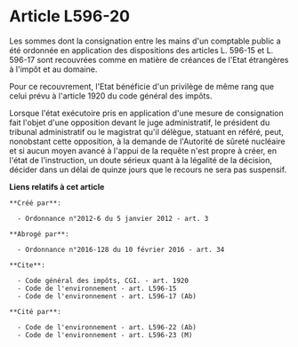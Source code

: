 # Article L596-20

Les sommes dont la consignation entre les mains d'un comptable public a été ordonnée en application des dispositions des
articles L. 596-15 et L. 596-17 sont recouvrées comme en matière de créances de l'Etat étrangères à l'impôt et au domaine. 

Pour ce recouvrement, l'Etat bénéficie d'un privilège de même rang que celui prévu à l'article 1920 du code général des
impôts. 

Lorsque l'état exécutoire pris en application d'une mesure de consignation fait l'objet d'une opposition devant le juge
administratif, le président du tribunal administratif ou le magistrat qu'il délègue, statuant en référé, peut, nonobstant
cette opposition, à la demande de l'Autorité de sûreté nucléaire et si aucun moyen avancé à l'appui de la requête n'est
propre à créer, en l'état de l'instruction, un doute sérieux quant à la légalité de la décision, décider dans un délai de
quinze jours que le recours ne sera pas suspensif.

**Liens relatifs à cet article**

	**Créé par**:

	  - Ordonnance n°2012-6 du 5 janvier 2012 - art. 3

	**Abrogé par**:

	  - Ordonnance n°2016-128 du 10 février 2016 - art. 34

	**Cite**:

	  - Code général des impôts, CGI. - art. 1920
	  - Code de l'environnement - art. L596-15
	  - Code de l'environnement - art. L596-17 (Ab)

	**Cité par**:

	  - Code de l'environnement - art. L596-22 (Ab)
	  - Code de l'environnement - art. L596-23 (M)
